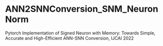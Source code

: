 # ANN2SNNConversion_SNM_NeuronNorm
Pytorch Implementation of Signed Neuron with Memory: Towards Simple, Accurate and High-Efficient ANN-SNN Conversion, IJCAI 2022
